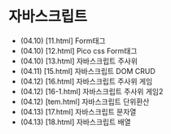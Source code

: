# 자바스크립트

+ (04.10) [11.html] Form태그
+ (04.10) [12.html] Pico css Form태그
+ (04.10) [13.html] 자바스크립트 주사위
+ (04.11) [15.html] 자바스크립트 DOM CRUD
+ (04.12) [16.html] 자바스크립트 주사위 게임
+ (04.12) [16-1.html] 자바스크립트 주사위 게임2
+ (04.12) [tem.html] 자바스크립트 단위환산
+ (04.13) [17.html] 자바스크립트 문자열 
+ (04.13) [18.html] 자바스크립트 배열